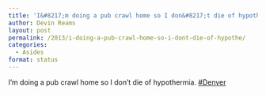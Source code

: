 ```yaml
---
title: 'I&#8217;m doing a pub crawl home so I don&#8217;t die of hypothe&#8230;'
author: Devin Reams
layout: post
permalink: /2013/i-doing-a-pub-crawl-home-so-i-dont-die-of-hypothe/
categories:
  - Asides
format: status
---
```

I&#8217;m doing a pub crawl home so I don&#8217;t die of hypothermia. [#Denver][1]

 [1]: https://twitter.com/search?q=%23Denver